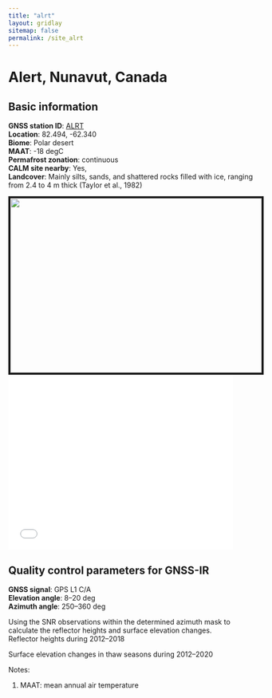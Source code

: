 ```yaml
---
title: "alrt"
layout: gridlay
sitemap: false
permalink: /site_alrt
---
```


# Alert, Nunavut, Canada

## Basic information
**GNSS station ID**:        [ALRT](https://webapp.geod.nrcan.gc.ca/geod/data-donnees/station/report-rapport.php?id=M029001)            
**Location**:               82.494, -62.340 <br/>
**Biome**:                  Polar desert <br/>
**MAAT**:                   -18 degC <br/>
**Permafrost zonation**:    continuous <br/>
**CALM site nearby**:       Yes, <br/>
**Landcover**:              Mainly silts, sands, and shattered rocks filled with ice, ranging from 2.4 to 4 m thick (Taylor et al., 1982) <br/>

<div markdown="0" id="photo" class="col-sm-4">
    <img src="{{ site.url }}{{ site.baseurl }}/photos/alrt.jpg" width="100%" height="350px" border="4">
</div>  

<iframe width="450px" height="350px" frameborder="0" src="{{ site.url }}{{ site.baseurl }}/maps/alrt.html"></iframe>  

<!--
<div markdown="0" id="ffz-map">
    <img src="{{ site.url }}{{ site.baseurl }}/ffz/alrt.jpg" width="450" height="300px" border="4">
</div>
-->


## Quality control parameters for GNSS-IR
**GNSS signal**:            GPS L1 C/A <br/>
**Elevation angle**:        8–20 deg <br/>
**Azimuth angle**:          250–360 deg <br/>

Using the SNR observations within the determined azimuth mask to calculate the reflector heights and surface elevation changes.  
Reflector heights during 2012–2018  

Surface elevation changes in thaw seasons during 2012–2020  

Notes:
1. MAAT: mean annual air temperature




